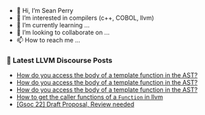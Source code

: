 - 👋 Hi, I’m Sean Perry
- 👀 I’m interested in compilers (c++, COBOL, llvm)
- 🌱 I’m currently learning ...
- 💞️ I’m looking to collaborate on ...
- 📫 How to reach me ...

<!---
s66perry/s66perry is a ✨ special ✨ repository because its `README.md` (this file) appears on your GitHub profile.
You can click the Preview link to take a look at your changes.
--->
### 📕 Latest LLVM Discourse Posts

<!-- DISCOURSE-LLVM:START -->
- [How do you access the body of a template function in the AST?](https://discourse.llvm.org/t/how-do-you-access-the-body-of-a-template-function-in-the-ast/61829#post_4)
- [How do you access the body of a template function in the AST?](https://discourse.llvm.org/t/how-do-you-access-the-body-of-a-template-function-in-the-ast/61829#post_3)
- [How do you access the body of a template function in the AST?](https://discourse.llvm.org/t/how-do-you-access-the-body-of-a-template-function-in-the-ast/61829#post_2)
- [How to get the caller functions of a `Function` in llvm](https://discourse.llvm.org/t/how-to-get-the-caller-functions-of-a-function-in-llvm/61830#post_1)
- [[Gsoc 22] Draft Proposal, Review needed](https://discourse.llvm.org/t/gsoc-22-draft-proposal-review-needed/61599?page=2#post_21)
<!-- DISCOURSE-LLVM:END -->
